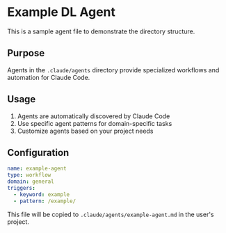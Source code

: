 # Example DL Agent

This is a sample agent file to demonstrate the directory structure.

## Purpose
Agents in the `.claude/agents` directory provide specialized workflows and automation for Claude Code.

## Usage
1. Agents are automatically discovered by Claude Code
2. Use specific agent patterns for domain-specific tasks
3. Customize agents based on your project needs

## Configuration
```yaml
name: example-agent
type: workflow
domain: general
triggers:
  - keyword: example
  - pattern: /example/
```

This file will be copied to `.claude/agents/example-agent.md` in the user's project.
